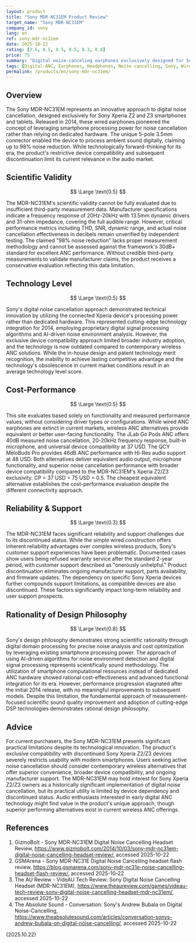 ```yaml
---
layout: product
title: "Sony MDR-NC31EM Product Review"
target_name: "Sony MDR-NC31EM"
company_id: sony
lang: en
ref: sony-mdr-nc31em
date: 2025-10-22
rating: [2.6, 0.5, 0.5, 0.5, 0.3, 0.8]
price: 75
summary: "Digital noise-canceling earphones exclusively designed for Sony Xperia devices, featuring phone-processed ANC but limited by device compatibility and discontinued status."
tags: [Digital-ANC, Earphones, Headphones, Noise cancelling, Sony, Wired, Xperia]
permalink: /products/en/sony-mdr-nc31em/
---
```

## Overview

The Sony MDR-NC31EM represents an innovative approach to digital noise cancellation, designed exclusively for Sony Xperia Z2 and Z3 smartphones and tablets. Released in 2014, these wired earphones pioneered the concept of leveraging smartphone processing power for noise cancellation rather than relying on dedicated hardware. The unique 5-pole 3.5mm connector enabled the device to process ambient sound digitally, claiming up to 98% noise reduction. While technologically forward-thinking for its era, the product's restrictive device compatibility and subsequent discontinuation limit its current relevance in the audio market.

## Scientific Validity

$$ \Large \text{0.5} $$

The MDR-NC31EM's scientific validity cannot be fully evaluated due to insufficient third-party measurement data. Manufacturer specifications indicate a frequency response of 20Hz-20kHz with 13.5mm dynamic drivers and 31-ohm impedance, covering the full audible range. However, critical performance metrics including THD, SNR, dynamic range, and actual noise cancellation effectiveness in decibels remain unverified by independent testing. The claimed "98% noise reduction" lacks proper measurement methodology and cannot be assessed against the framework's 30dB+ standard for excellent ANC performance. Without credible third-party measurements to validate manufacturer claims, the product receives a conservative evaluation reflecting this data limitation.

## Technology Level

$$ \Large \text{0.5} $$

Sony's digital noise cancellation approach demonstrated technical innovation by utilizing the connected Xperia device's processing power rather than dedicated hardware. This represented cutting-edge technology integration for 2014, employing proprietary digital signal processing algorithms and AI-driven noise environment analysis. However, the exclusive device compatibility approach limited broader industry adoption, and the technology is now outdated compared to contemporary wireless ANC solutions. While the in-house design and patent technology merit recognition, the inability to achieve lasting competitive advantage and the technology's obsolescence in current market conditions result in an average technology level score.

## Cost-Performance

$$ \Large \text{0.5} $$

This site evaluates based solely on functionality and measured performance values, without considering driver types or configurations. While wired ANC earphones are extinct in current markets, wireless ANC alternatives provide equivalent or better user-facing functionality. The JLab Go Pods ANC offers 40dB measured noise cancellation, 20-20kHz frequency response, built-in microphone, and universal device compatibility at 37 USD. The QCY MeloBuds Pro provides 46dB ANC performance with Hi-Res audio support at 48 USD. Both alternatives deliver equivalent audio output, microphone functionality, and superior noise cancellation performance with broader device compatibility compared to the MDR-NC31EM's Xperia Z2/Z3 exclusivity. CP = 37 USD ÷ 75 USD = 0.5. The cheapest equivalent alternative establishes the cost-performance evaluation despite the different connectivity approach.

## Reliability & Support

$$ \Large \text{0.3} $$

The MDR-NC31EM faces significant reliability and support challenges due to its discontinued status. While the simple wired construction offers inherent reliability advantages over complex wireless products, Sony's customer support experiences have been problematic. Documented cases show users being refused warranty service after the standard 2-year period, with customer support described as "onerously unhelpful." Product discontinuation eliminates ongoing manufacturer support, parts availability, and firmware updates. The dependency on specific Sony Xperia devices further compounds support limitations, as compatible devices are also discontinued. These factors significantly impact long-term reliability and user support prospects.

## Rationality of Design Philosophy

$$ \Large \text{0.8} $$

Sony's design philosophy demonstrates strong scientific rationality through digital domain processing for precise noise analysis and cost optimization by leveraging existing smartphone processing power. The approach of using AI-driven algorithms for noise environment detection and digital signal processing represents scientifically sound methodology. The utilization of smartphone computational resources instead of dedicated ANC hardware showed rational cost-effectiveness and advanced functional integration for its era. However, performance progression stagnated after the initial 2014 release, with no meaningful improvements to subsequent models. Despite this limitation, the fundamental approach of measurement-focused scientific sound quality improvement and adoption of cutting-edge DSP technologies demonstrates rational design philosophy.

## Advice

For current purchasers, the Sony MDR-NC31EM presents significant practical limitations despite its technological innovation. The product's exclusive compatibility with discontinued Sony Xperia Z2/Z3 devices severely restricts usability with modern smartphones. Users seeking active noise cancellation should consider contemporary wireless alternatives that offer superior convenience, broader device compatibility, and ongoing manufacturer support. The MDR-NC31EM may hold interest for Sony Xperia Z2/Z3 owners as a historically significant implementation of digital noise cancellation, but its practical utility is limited by device dependency and discontinued status. Audio enthusiasts interested in early digital ANC technology might find value in the product's unique approach, though superior performing alternatives exist in current wireless ANC offerings.

## References

1. GizmoBolt - Sony MDR-NC31EM Digital Noise Cancelling Headset Review, https://www.gizmobolt.com/2014/10/03/sony-mdr-nc31em-digital-noise-cancelling-headset-review/, accessed 2025-10-22
2. GSMArena - Sony MDR-NC31E Digital Noise Cancelling headset flash review, https://blog.gsmarena.com/sony-mdr-nc31e-noise-cancelling-headset-flash-review/, accessed 2025-10-22
3. The AU Review - VideAU Tech Review: Sony Digital Noise Cancelling Headset (MDR-NC31EM), https://www.theaureview.com/games/videau-tech-review-sony-digital-noise-cancelling-headset-mdr-nc31em/, accessed 2025-10-22
4. The Absolute Sound - Conversation: Sony's Andrew Bubala on Digital Noise-Cancelling, https://www.theabsolutesound.com/articles/conversation-sonys-andrew-bubala-on-digital-noise-cancelling/, accessed 2025-10-22

(2025.10.22)